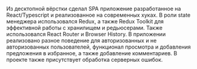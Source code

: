 Из десктопной вёрстки сделал SPA приложение разработанное на React/Typescript и реализованное на современных хуках. В роли state менеджера использовался Redux, а также Redux Toolkit для эффективной работы с хранилищем и редьюсерами. Также использовался React Router и Browser History. В приложении реализовано разное поведение для авторизованных и не авторизованных пользователей, функционал просмотра и добавления предложения в избранное, а также добавление комментариев. В проекте также присутствует обработка серверных ошибок.
